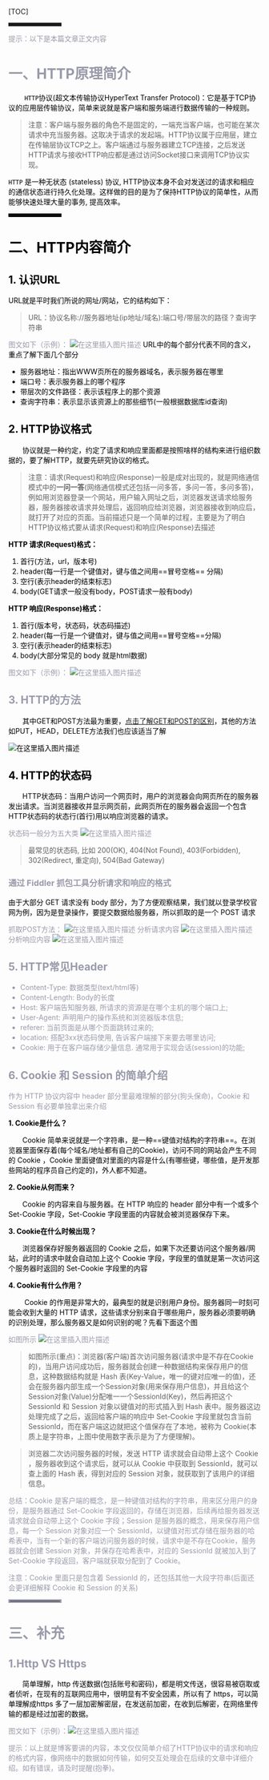 ﻿

[TOC]


<hr style=" border:solid; width:100px; height:1px;" color=#000000 size=1">
<font color=#999AAA >提示：以下是本篇文章正文内容

# 一、HTTP原理简介


&emsp;&emsp;<font color=black> `HTTP`协议(超文本传输协议HyperText Transfer Protocol)：它是基于TCP协议的应用层传输协议，简单来说就是客户端和服务端进行数据传输的一种规则。
	
>注意：客户端与服务器的角色不是固定的，一端充当客户端，也可能在某次请求中充当服务器。这取决于请求的发起端。HTTP协议属于应用层，建立在传输层协议TCP之上。客户端通过与服务器建立TCP连接，之后发送HTTP请求与接收HTTP响应都是通过访问Socket接口来调用TCP协议实现。

<font color=black >`HTTP` 是一种无状态 (stateless) 协议, HTTP协议本身不会对发送过的请求和相应的通信状态进行持久化处理。这样做的目的是为了保持HTTP协议的简单性，从而能够快速处理大量的事务, 提高效率。

<hr style=" border:solid; width:100px; height:1px;" color=#000000 size=1">

# 二、HTTP内容简介
## 1. 认识URL
<font color=black >URL就是平时我们所说的网址/网站，它的结构如下：</from>

>URL：协议名称://服务器地址(ip地址/域名):端口号/带层次的路径？查询字符串

<font color=#999AAA >图文如下（示例）：</form>
![在这里插入图片描述](https://img-blog.csdnimg.cn/20210630162021220.png?x-oss-process=image/watermark,type_ZmFuZ3poZW5naGVpdGk,shadow_10,text_aHR0cHM6Ly9ibG9nLmNzZG4ubmV0L3FxXzQxNjAzNjIy,size_16,color_FFFFFF,t_70)
<font color=black >URL中的每个部分代表不同的含义，重点了解下面几个部分</form>

 - 服务器地址：指出WWW页所在的服务器域名，表示服务器在哪里
 - 端口号：表示服务器上的哪个程序
 - 带层次的文件路径：表示该程序上的那个资源
 - 查询字符串：表示显示该资源上的那些细节(一般根据数据库id查询)

## 2. HTTP协议格式
&emsp;&emsp;<font color=black >协议就是一种约定，约定了请求和响应里面都是按照啥样的结构来进行组织数据的，要了解HTTP，就要先研究协议的格式。

>注意：请求(Request)和响应(Response)一般是成对出现的，就是网络通信模式中的**一问一答**(网络通信模式还包括一问多答，多问一答，多问多答)，例如用浏览器登录一个网站，用户输入网址之后，浏览器发送请求给服务器，服务器接收请求并处理后，返回响应给浏览器，浏览器接收到响应后，就打开了对应的页面。当前描述只是一个简单的过程，主要是为了明白HTTP协议格式要从请求(Request)和响应(Response)去描述

<font color=black >**HTTP 请求(Request)格式：**

 1. 首行(方法，url，版本号)
 2. header(每一行是一个键值对，键与值之间用==冒号空格== 分隔)
 3. 空行(表示header的结束标志)
 4. body(GET请求一般没有body，POST请求一般有body)

<font color=black >**HTTP 响应(Response)格式：**

 1. 首行(版本号，状态码，状态码描述)
 2. header(每一行是一个键值对，键与值之间用==冒号空格==分隔)
 3. 空行(表示header的结束标志)
 4. body(大部分常见的 body 就是html数据)

<font color=#999AAA >图文如下（示例）：</form>
![在这里插入图片描述](https://img-blog.csdnimg.cn/20210630180349750.png?x-oss-process=image/watermark,type_ZmFuZ3poZW5naGVpdGk,shadow_10,text_aHR0cHM6Ly9ibG9nLmNzZG4ubmV0L3FxXzQxNjAzNjIy,size_16,color_FFFFFF,t_70)

## 3. HTTP的方法
 &emsp;&emsp;<font color=black >其中GET和POST方法最为重要，[点击了解GET和POST的区别](https://blog.csdn.net/qq_41603622/article/details/118309544)，其他的方法如PUT，HEAD，DELETE方法我们也应该适当了解

![在这里插入图片描述](https://img-blog.csdnimg.cn/20210630180654831.png?x-oss-process=image/watermark,type_ZmFuZ3poZW5naGVpdGk,shadow_10,text_aHR0cHM6Ly9ibG9nLmNzZG4ubmV0L3FxXzQxNjAzNjIy,size_16,color_FFFFFF,t_70)

## 4. HTTP的状态码
 &emsp;&emsp;<font color=black >HTTP状态码：当用户访问一个网页时，用户的浏览器会向网页所在的服务器发出请求。当浏览器接收并显示网页前，此网页所在的服务器会返回一个包含HTTP状态码的状态行(首行)用以响应浏览器的请求。

<font color=#999AAA > 状态码一般分为五大类
![在这里插入图片描述](https://img-blog.csdnimg.cn/20210630183209575.png?x-oss-process=image/watermark,type_ZmFuZ3poZW5naGVpdGk,shadow_10,text_aHR0cHM6Ly9ibG9nLmNzZG4ubmV0L3FxXzQxNjAzNjIy,size_16,color_FFFFFF,t_70)
>最常见的状态码, 比如 200(OK), 404(Not Found), 403(Forbidden), 302(Redirect, 重定向), 504(Bad Gateway)

###  通过 Fiddler 抓包工具分析请求和响应的格式
 <font color=black >由于大部分 GET 请求没有 body 部分，为了方便观察结果，我们就以登录学校官网为例，因为是登录操作，要提交数据给服务器，所以抓取的是一个 POST 请求</form>

<font color=#999AAA >抓取POST方法：</form>
![在这里插入图片描述](https://img-blog.csdnimg.cn/20210630192210267.png?x-oss-process=image/watermark,type_ZmFuZ3poZW5naGVpdGk,shadow_10,text_aHR0cHM6Ly9ibG9nLmNzZG4ubmV0L3FxXzQxNjAzNjIy,size_16,color_FFFFFF,t_70)
<font color=#999AAA >分析请求内容</form>
![在这里插入图片描述](https://img-blog.csdnimg.cn/20210630194715491.png?x-oss-process=image/watermark,type_ZmFuZ3poZW5naGVpdGk,shadow_10,text_aHR0cHM6Ly9ibG9nLmNzZG4ubmV0L3FxXzQxNjAzNjIy,size_16,color_FFFFFF,t_70)
<font color=#999AAA >分析响应内容</form>
![在这里插入图片描述](https://img-blog.csdnimg.cn/20210630195634834.png?x-oss-process=image/watermark,type_ZmFuZ3poZW5naGVpdGk,shadow_10,text_aHR0cHM6Ly9ibG9nLmNzZG4ubmV0L3FxXzQxNjAzNjIy,size_16,color_FFFFFF,t_70)

## 5. HTTP常见Header

 - Content-Type: 数据类型(text/html等)
 - Content-Length: Body的长度
 - Host: 客户端告知服务器, 所请求的资源是在哪个主机的哪个端口上;
 - User-Agent: 声明用户的操作系统和浏览器版本信息;
 - referer: 当前页面是从哪个页面跳转过来的;
 - location: 搭配3xx状态码使用, 告诉客户端接下来要去哪里访问;
 - Cookie: 用于在客户端存储少量信息. 通常用于实现会话(session)的功能;

## 6. Cookie 和 Session 的简单介绍

<font color=#999AAA >作为 HTTP 协议内容中 header 部分里最难理解的部分(狗头保命)，Cookie 和 Session 有必要单独拿出来介绍</form>

<font color=black >**1. Cookie是什么？**

 &emsp;&emsp;<font color=black >Cookie 简单来说就是一个字符串，是一种==键值对结构的字符串==。在浏览器里面保存着(每个域名/地址都有自己的Cookie)，访问不同的网站会产生不同的 Cookie ，Cookie 里面键值对里面的内容是什么(有哪些键，哪些值，是开发那些网站的程序员自己约定的)，外人都不知道。

<font color=black >**2. Cookie从何而来？**

 &emsp;&emsp;<font color=black >Cookie 的内容来自与服务器。在 HTTP 响应的 header 部分中有一个或多个 Set-Cookie 字段，Set-Cookie 字段里面的内容就会被浏览器保存下来。

<font color=black >**3. Cookie在什么时候出现？**

 &emsp;&emsp;<font color=black >浏览器保存好服务器返回的 Cookie 之后，如果下次还要访问这个服务器/网站，此时的请求中就会自动加上这个 Cookie 字段，字段里的值就是第一次访问这个服务器时返回的 Set-Cookie 字段里的内容

<font color=black >**4. Cookie有什么作用？**

 &emsp;&emsp;<font color=black > Cookie 的作用是非常大的，最典型的就是识别用户身份。服务器同一时刻可能会收到大量的 HTTP 请求，这些请求分别来自于哪些用户，服务器必须要明确的识别处理，那么服务器又是如何识别的呢？先看下面这个图

 <font color=#999AAA >如图所示</form>
![在这里插入图片描述](https://img-blog.csdnimg.cn/20210630214207798.png?x-oss-process=image/watermark,type_ZmFuZ3poZW5naGVpdGk,shadow_10,text_aHR0cHM6Ly9ibG9nLmNzZG4ubmV0L3FxXzQxNjAzNjIy,size_16,color_FFFFFF,t_70)
>如图所示(重点)：浏览器(客户端)首次访问服务器(请求中是不存在Cookie的)，当用户访问成功后，服务器就会创建一种数据结构来保存用户的信息，这种数据结构就是 Hash 表(Key-Value，唯一的键对应唯一的值)，还会在服务器内部生成一个Session对象(用来保存用户信息)，并且给这个Session对象(Value)分配唯一一个SessionId(Key)，然后再把这个 SessionId 和 Session 对象以键值对的形式插入到 Hash 表中。服务器这边处理完成了之后，返回给客户端的响应中 Set-Cookie 字段里就包含当前SessionId，而在客户端这边就把这个值保存在了本地，被称为 Cookie(本质上是字符串，上图中使用数字表示是为了方便理解)。

>浏览器二次访问服务器的时候，发送 HTTP 请求就会自动带上这个 Cookie ，服务器收到这个请求后，就可以从 Cookie 中获取到 SessionId，就可以查上面的 Hash 表，得到对应的 Session 对象，就获取到了该用户的详细信息。

总结：Cookie 是客户端的概念，是一种键值对结构的字符串，用来区分用户的身份，是服务器通过 Set-Cookie 字段返回的，存储在浏览器，后续再给服务器发送请求就会自动带上这个 Cookie 字段；Session 是服务器的概念，用来保存用户信息，每一个 Session 对象对应一个 SessionId，以键值对形式存储在服务器的哈希表中，当有一个新的客户端访问服务器的时候，请求中是不存在Cookie，服务器就会创建 Session 对象，并保存在哈希表中，对应的 SessionId 就被加入到了 Set-Cookie 字段返回，客户端就获取分配到了 Cookie。

注意：Cookie 里面只是包含着 SessionId 的，还包括其他一大段字符串(后面还会更详细解释 Cookie 和 Session 的关系)

<hr style=" border:solid; width:100px; height:1px;" color=#000000 size=1">

# 三、补充

## 1.Http VS Https
 &emsp;&emsp;<font color=black >简单理解，http 传送数据(包括账号和密码)，都是明文传送，很容易被窃取或者侦听，在现有的互联网应用中，很明显有不安全因素，所以有了 https，可以简单理解成https 多了一层加密解密层，在发送前加密，在收到后解密，在网络里传输的都是经过加密的数据。

 <font color=#999AAA >图文如下（示例）：</form>![在这里插入图片描述](https://img-blog.csdnimg.cn/20210630184222110.png?x-oss-process=image/watermark,type_ZmFuZ3poZW5naGVpdGk,shadow_10,text_aHR0cHM6Ly9ibG9nLmNzZG4ubmV0L3FxXzQxNjAzNjIy,size_16,color_FFFFFF,t_70)

<font color=#999AAA >提示：以上就是博客要讲的内容，本文仅仅简单介绍了HTTP协议中的请求和响应的格式内容，像网络中的数据如何传输，如何交互处理会在后续的文章中详细介绍。如有错误，请及时提醒(抱拳)。

